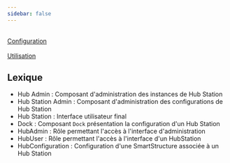 ```yaml
---
sidebar: false
---
```


<div class="guide-main">
    <div class="guide-section">
     <a href="configuration/">
     <i class="fa fa-code"></i><br/>
     <span>Configuration</span>
     </a>
    </div>
    <div class="guide-section">
     <a href="hubStationInterfaces/">
     <i class="fa fa-desktop"></i><br/>
     <span>Utilisation</span>
     </a>
    </div>
</div>

## Lexique

* Hub Admin : Composant d'administration des instances de Hub Station
* Hub Station Admin : Composant d'administration des configurations de Hub Station
* Hub Station : Interface utilisateur final
* Dock : Composant `Dock` présentation la configuration d'un Hub Station
* HubAdmin : Rôle permettant l'accès à l'interface d'administration
* HubUser : Rôle permettant l'accès à l'interface d'un HubStation
* HubConfiguration : Configuration d'une SmartStructure associée à un Hub Station